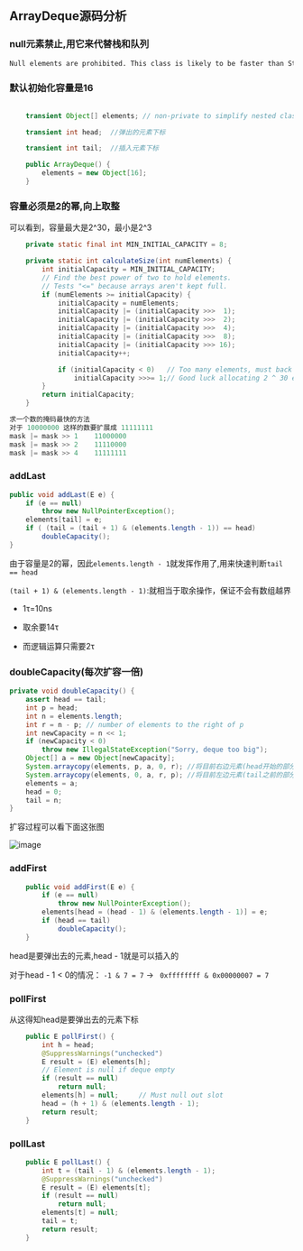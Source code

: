 ## ArrayDeque源码分析

### null元素禁止,用它来代替栈和队列

```bash
Null elements are prohibited. This class is likely to be faster than Stack when used as a stack, and faster than LinkedList when used as a queue.
```



### 默认初始化容量是16

```java
    
	transient Object[] elements; // non-private to simplify nested class access	

	transient int head;  //弹出的元素下标

	transient int tail;  //插入元素下标

	public ArrayDeque() {
        elements = new Object[16];
    }
```



### 容量必须是2的幂,向上取整

可以看到，容量最大是2^30，最小是2^3

```java
    private static final int MIN_INITIAL_CAPACITY = 8;

	private static int calculateSize(int numElements) {
        int initialCapacity = MIN_INITIAL_CAPACITY;
        // Find the best power of two to hold elements.
        // Tests "<=" because arrays aren't kept full.
        if (numElements >= initialCapacity) {
            initialCapacity = numElements;
            initialCapacity |= (initialCapacity >>>  1);
            initialCapacity |= (initialCapacity >>>  2);
            initialCapacity |= (initialCapacity >>>  4);
            initialCapacity |= (initialCapacity >>>  8);
            initialCapacity |= (initialCapacity >>> 16);
            initialCapacity++;

            if (initialCapacity < 0)   // Too many elements, must back off
                initialCapacity >>>= 1;// Good luck allocating 2 ^ 30 elements
        }
        return initialCapacity;
    }
```

```java
求一个数的掩码最快的方法
对于 10000000 这样的数要扩展成 11111111
mask |= mask >> 1    11000000
mask |= mask >> 2    11110000
mask |= mask >> 4    11111111
```



### addLast

```java
public void addLast(E e) {
    if (e == null)
        throw new NullPointerException();
    elements[tail] = e;
    if ( (tail = (tail + 1) & (elements.length - 1)) == head)
        doubleCapacity();
}
```

由于容量是2的幂，因此`elements.length - 1`就发挥作用了,用来快速判断`tail == head`

`(tail + 1) & (elements.length - 1)`:就相当于取余操作，保证不会有数组越界

- 1τ=10ns

- 取余要14τ	
- 而逻辑运算只需要2τ	



### doubleCapacity(每次扩容一倍)

```java
private void doubleCapacity() {
    assert head == tail;
    int p = head;
    int n = elements.length;
    int r = n - p; // number of elements to the right of p
    int newCapacity = n << 1;
    if (newCapacity < 0)
        throw new IllegalStateException("Sorry, deque too big");
    Object[] a = new Object[newCapacity];
    System.arraycopy(elements, p, a, 0, r);	//将目前右边元素(head开始的部分)拷贝到扩容数组的最左边
    System.arraycopy(elements, 0, a, r, p);	//将目前左边元素(tail之前的部分)拷贝到扩容数组的右边
    elements = a;
    head = 0;
    tail = n;
}
```

扩容过程可以看下面这张图

![image](https://user-images.githubusercontent.com/56396192/146411375-405c821e-9593-4ddd-a5a3-a4b4aa4d1650.png)



### addFirst

```java
    public void addFirst(E e) {
        if (e == null)
            throw new NullPointerException();
        elements[head = (head - 1) & (elements.length - 1)] = e;
        if (head == tail)
            doubleCapacity();
    }
```

head是要弹出去的元素,head - 1就是可以插入的

对于head - 1 < 0的情况： `-1 & 7 = 7`     ->    ` 0xffffffff & 0x00000007 = 7`



### pollFirst

从这得知head是要弹出去的元素下标

```java
    public E pollFirst() {
        int h = head;
        @SuppressWarnings("unchecked")
        E result = (E) elements[h];
        // Element is null if deque empty
        if (result == null)
            return null;
        elements[h] = null;     // Must null out slot
        head = (h + 1) & (elements.length - 1);
        return result;
    }
```



### pollLast

```java
    public E pollLast() {
        int t = (tail - 1) & (elements.length - 1);
        @SuppressWarnings("unchecked")
        E result = (E) elements[t];
        if (result == null)
            return null;
        elements[t] = null;
        tail = t;
        return result;
    }
```






